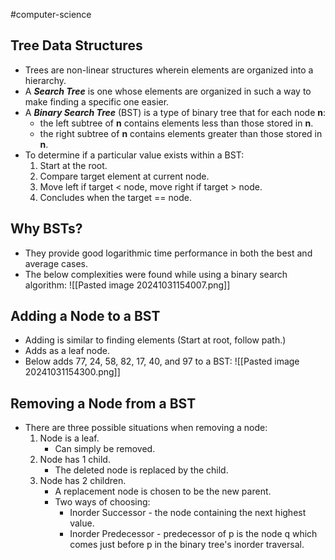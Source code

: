 #computer-science
## Tree Data Structures
- Trees are non-linear structures wherein elements are organized into a hierarchy.
- A ***Search Tree*** is one whose elements are organized in such a way to make finding a specific one easier.
- A ***Binary Search Tree*** (BST) is a type of binary tree that for each node **n**:
	- the left subtree of **n** contains elements less than those stored in **n**.
	- the right subtree of **n** contains elements greater than those stored in **n**.
- To determine if a particular value exists within a BST:
	1. Start at the root.
	2. Compare target element at current node.
	3. Move left if target < node, move right if target > node.
	4. Concludes when the target == node.
## Why BSTs?
- They provide good logarithmic time performance in both the best and average cases.
- The below complexities were found while using a binary search algorithm:
![[Pasted image 20241031154007.png]]

## Adding a Node to a BST
- Adding is similar to finding elements (Start at root, follow path.)
- Adds as a leaf node.
- Below adds 77, 24, 58, 82, 17, 40, and 97 to a BST:
![[Pasted image 20241031154300.png]]

## Removing a Node from a BST
- There are three possible situations when removing a node:
	1. Node is a leaf.
		- Can simply be removed.
	2. Node has 1 child.
		- The deleted node is replaced by the child.
	3. Node has 2 children.
		- A replacement node is chosen to be the new parent.
		- Two ways of choosing:
			- Inorder Successor - the node containing the next highest value.
			- Inorder Predecessor - predecessor of p is the node q which comes just before p in the binary tree's inorder traversal.



